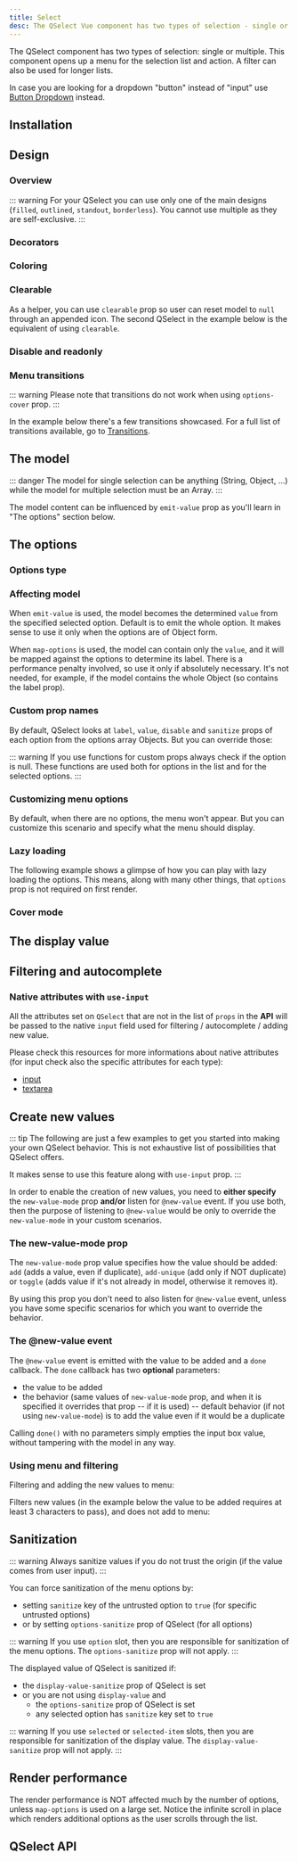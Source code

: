 ```yaml
---
title: Select
desc: The QSelect Vue component has two types of selection - single or multiple. This component opens up a menu for the selection list and action. A filter can also be used for longer lists.
---
```


The QSelect component has two types of selection: single or multiple. This component opens up a menu for the selection list and action. A filter can also be used for longer lists.

In case you are looking for a dropdown "button" instead of "input" use [Button Dropdown](/vue-components/button-dropdown) instead.

## Installation
<doc-installation components="QSelect"/>

## Design

### Overview

::: warning
For your QSelect you can use only one of the main designs (`filled`, `outlined`, `standout`, `borderless`). You cannot use multiple as they are self-exclusive.
:::

<doc-example title="Design Overview" file="QSelect/DesignOverview" />

### Decorators

<doc-example title="Decorators" file="QSelect/Decorators" />

### Coloring

<doc-example title="Coloring" file="QSelect/Coloring" />

### Clearable
As a helper, you can use `clearable` prop so user can reset model to `null` through an appended icon. The second QSelect in the example below is the equivalent of using `clearable`.

<doc-example title="Clearable" file="QSelect/Clearable" />

### Disable and readonly
<doc-example title="Disable and readonly" file="QSelect/DisableReadonly" />

### Menu transitions

::: warning
Please note that transitions do not work when using `options-cover` prop.
:::

In the example below there's a few transitions showcased. For a full list of transitions available, go to [Transitions](/options/transitions).

<doc-example title="Menu transitions" file="QSelect/MenuTransitions" />

## The model

::: danger
The model for single selection can be anything (String, Object, ...) while the model for multiple selection must be an Array.
:::

<doc-example title="Single vs multiple selection" file="QSelect/ModelSingleMultiple" />

<doc-example title="Multiple selection, counter and max-values" file="QSelect/ModelMultipleCounter" />

The model content can be influenced by `emit-value` prop as you'll learn in "The options" section below.

## The options

### Options type

<doc-example title="String options" file="QSelect/OptionString" />

<doc-example title="Object options" file="QSelect/OptionObject" />

### Affecting model

When `emit-value` is used, the model becomes the determined `value` from the specified selected option. Default is to emit the whole option. It makes sense to use it only when the options are of Object form.

<doc-example title="Emit-value" file="QSelect/OptionEmitValue" />

When `map-options` is used, the model can contain only the `value`, and it will be mapped against the options to determine its label. There is a performance penalty involved, so use it only if absolutely necessary. It's not needed, for example, if the model contains the whole Object (so contains the label prop).

<doc-example title="Map options" file="QSelect/OptionMapOptions" />

### Custom prop names

By default, QSelect looks at `label`, `value`, `disable` and `sanitize` props of each option from the options array Objects. But you can override those:

::: warning
If you use functions for custom props always check if the option is null. These functions are used both for options in the list and for the selected options.
:::

<doc-example title="Custom label, value and disable props" file="QSelect/OptionCustomProps" />

### Customizing menu options

<doc-example title="Options slot" file="QSelect/OptionSlot" />

By default, when there are no options, the menu won't appear. But you can customize this scenario and specify what the menu should display.

<doc-example title="No options slot" file="QSelect/OptionNoneSlot" />

### Lazy loading

The following example shows a glimpse of how you can play with lazy loading the options. This means, along with many other things, that `options` prop is not required on first render.

<doc-example title="Lazy load options" file="QSelect/OptionLazyLoad" />

### Cover mode

<doc-example title="Menu covering component" file="QSelect/OptionCover" />

## The display value

<doc-example title="Custom display value" file="QSelect/DisplayCustomValue" />

<doc-example title="Chips as display value" file="QSelect/DisplayChips" />

<doc-example title="Selected-item slot" file="QSelect/DisplaySelectedItemSlot" />

## Filtering and autocomplete

### Native attributes with `use-input`

All the attributes set on `QSelect` that are not in the list of `props` in the **API** will be passed to the native `input` field used for filtering / autocomplete / adding new value.

Please check this resources for more informations about native attributes (for input check also the specific attributes for each type):

* [input](https://developer.mozilla.org/en-US/docs/Web/HTML/Element/input)
* [textarea](https://developer.mozilla.org/en-US/docs/Web/HTML/Element/textarea)

<doc-example title="Filtering options" file="QSelect/InputFilter" />

<doc-example title="Basic autocomplete" file="QSelect/InputAutocomplete" />

<doc-example title="Autocomplete on more than 2 chars" file="QSelect/InputFilterMin" />

<doc-example title="Lazy autocomplete" file="QSelect/InputFilterLazy" />

## Create new values

::: tip
The following are just a few examples to get you started into making your own QSelect behavior. This is not exhaustive list of possibilities that QSelect offers.

It makes sense to use this feature along with `use-input` prop.
:::

In order to enable the creation of new values, you need to **either specify** the `new-value-mode` prop **and/or** listen for `@new-value` event. If you use both, then the purpose of listening to `@new-value` would be only to override the `new-value-mode` in your custom scenarios.

### The new-value-mode prop
The `new-value-mode` prop value specifies how the value should be added: `add` (adds a value, even if duplicate), `add-unique` (add only if NOT duplicate) or `toggle` (adds value if it's not already in model, otherwise it removes it).

By using this prop you don't need to also listen for `@new-value` event, unless you have some specific scenarios for which you want to override the behavior.

<doc-example title="New value mode" file="QSelect/CreateNewValueMode" />

### The @new-value event
The `@new-value` event is emitted with the value to be added and a `done` callback. The `done` callback has two **optional** parameters:
  - the value to be added
  - the behavior (same values of `new-value-mode` prop, and when it is specified it overrides that prop -- if it is used) -- default behavior (if not using `new-value-mode`) is to add the value even if it would be a duplicate

Calling `done()` with no parameters simply empties the input box value, without tampering with the model in any way.

<doc-example title="Listening on @new-value" file="QSelect/CreateListener" />

<doc-example title="Adding only unique values" file="QSelect/CreateListenerUnique" />

### Using menu and filtering
Filtering and adding the new values to menu:

<doc-example title="Filtering and adding to menu" file="QSelect/FilteringAddsToMenu" />

Filters new values (in the example below the value to be added requires at least 3 characters to pass), and does not add to menu:

<doc-example title="Filtering without adding to menu" file="QSelect/FilteringNoAddToMenu" />

## Sanitization

::: warning
Always sanitize values if you do not trust the origin (if the value comes from user input).
:::

You can force sanitization of the menu options by:
  - setting `sanitize` key of the untrusted option to `true` (for specific untrusted options)
  - or by setting `options-sanitize` prop of QSelect (for all options)

::: warning
If you use `option` slot, then you are responsible for sanitization of the menu options. The `options-sanitize` prop will not apply.
:::

The displayed value of QSelect is sanitized if:
  - the `display-value-sanitize` prop of QSelect is set
  - or you are not using `display-value` and
    - the `options-sanitize` prop of QSelect is set
    - any selected option has `sanitize` key set to `true`

::: warning
If you use `selected` or `selected-item` slots, then you are responsible for sanitization of the display value. The `display-value-sanitize` prop will not apply.
:::

<doc-example title="Sanitize options" file="QSelect/SanitizeOptions" />

<doc-example title="Sanitize display value" file="QSelect/SanitizeDisplayCustomValue" />

## Render performance

The render performance is NOT affected much by the number of options, unless `map-options` is used on a large set.
Notice the infinite scroll in place which renders additional options as the user scrolls through the list.

<doc-example title="10k options" file="QSelect/Render10k" />

## QSelect API
<doc-api file="QSelect" />
